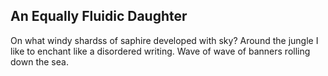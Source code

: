 An Equally Fluidic Daughter
---------------------------
On what windy shardss of saphire developed with sky? Around the jungle I like to enchant like a disordered writing. Wave of wave of banners rolling down the sea.  
